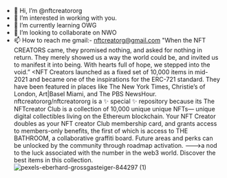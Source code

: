 - 👋 Hi, I’m @nftcreatororg
- 👀 I’m interested in working with you.
- 🌱 I’m currently learning OWG
- 💞️ I’m looking to collaborate on NWO
- 📫 How to reach me gmail:- nftcreatorg@gmail.com
"When the NFT CREATORS came, they promised nothing, and asked for nothing in return. They merely showed us a way the world could be, and invited us to manifest it into being. With hearts full of hope, we stepped into the void.”
<NFT Creators launched as a fixed set of 10,000 items in mid-2021 and became one of the inspirations for the ERC-721 standard. They have been featured in places like The New York Times, Christie’s of London, Art|Basel Miami, and The PBS NewsHour.
nftcreatororg/nftcreatororg is a ✨ special ✨ repository because its The NFTcreator Club is a collection of 10,000 unique unique NFTs— unique digital collectibles living on the Ethereum blockchain. Your NFT Creator doubles as your NFT creator Club membership card, and grants access to members-only benefits, the first of which is access to THE BATHROOM, a collaborative graffiti board. Future areas and perks can be unlocked by the community through roadmap activation. 
--->a nod to the luck associated with the number in the web3 world.
Discover the best items in this collection.![pexels-eberhard-grossgasteiger-844297 (1)](https://user-images.githubusercontent.com/117383447/199789123-d0354f7f-9a76-441e-8270-4d4039a508fd.jpg)
